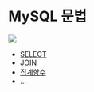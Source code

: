 MySQL 문법
===

<img src="../images/mysql.png"></img> <br>

- [SELECT](./SELECT.md)
- [JOIN](./JOIN.md)
- [집계함수](./집계함수.md)
- ...

